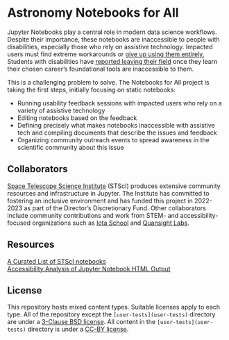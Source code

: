 # Astronomy Notebooks for All
Jupyter Notebooks play a central role in modern data science workflows. Despite their importance, these notebooks are inaccessible to people with disabilities, especially those who rely on assistive technology. Impacted users must find extreme workarounds or [give up using them entirely.](https://www.freelists.org/post/program-l/Accessability-of-Jupyter-notebooks) Students with disabilities have [reported leaving their field](https://github.com/jupyterlab/jupyterlab/issues/9399#issuecomment-740524422) once they learn their chosen career’s foundational tools are inaccessible to them. 

This is a challenging problem to solve. The Notebooks for All project is taking the first steps, initially focusing on static notebooks: 
- Running usability feedback sessions with impacted users who rely on a variety of assistive technology
- Editing notebooks based on the feedback
- Defining precisely what makes notebooks inaccessible with assistive tech and compiling documents that describe the issues and feedback
- Organizing community outreach events to spread awareness in the scientific community about this issue

## Collaborators
[Space Telescope Science Institute](https://www.stsci.edu/) (STScI) produces extensive community resources and infrastructure in Jupyter. The Institute has committed to fostering an inclusive environment and has funded this project in 2022-2023 as part of the Director’s Discretionary Fund. Other collaborators include community contributions and work from STEM- and accessibility-focused organizations such as [Iota School](https://iotaschool.com/) and [Quansight Labs](https://www.quansight.com/labs).

## Resources
[A Curated List of STScI notebooks](https://github.com/spacetelescope/notebooks)  
[Accessibility Analysis of Jupyter Notebook HTML Output](https://www.youtube.com/watch?v=KsUF_HjA97U&t=253s)  

## License
This repository hosts mixed content types. Suitable licenses apply to each type. All of the repository except the `[user-tests](user-tests)` directory are under a [3-Clause BSD license](LICENSE). All content in the `[user-tests](user-tests)` directory is under a [CC-BY license](https://creativecommons.org/licenses/by/4.0/).
